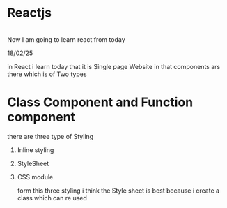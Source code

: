 # Reactjs 
<br> 
Now I am going to learn react from today

18/02/25

in React i learn today that it is Single page Website 
in that components ars there which is of Two types 
<h1>Class Component and Function component</h1>

there are three type of Styling 
1. Inline styling
2. StyleSheet
3. CSS module.

   form this three styling i think the Style sheet is best because i create a class which can re used
